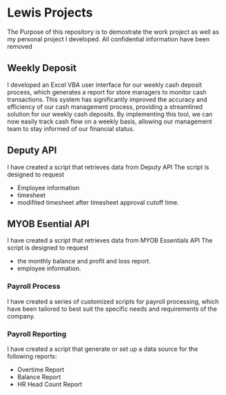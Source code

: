 # Lewis Projects
The Purpose of this repository is to demostrate the work project as well as my personal project I developed. 
All confidential information have been removed

## Weekly Deposit
I developed an Excel VBA user interface for our weekly cash deposit process, which generates a report for store managers to monitor cash transactions. This system has significantly improved the accuracy and efficiency of our cash management process, providing a streamlined solution for our weekly cash deposits. By implementing this tool, we can now easily track cash flow on a weekly basis, allowing our management team to stay informed of our financial status. 

## Deputy API
I have created a script that retrieves data from Deputy API
The script is designed to request  
- Employee information
- timesheet
- modifited timesheet after timesheet approval cutoff time.

## MYOB Esential API
I have created a script that retrieves data from MYOB Essentials API
The script is designed to request  
- the monthly balance and profit and loss report.
- employee information.

### Payroll Process
I have created a series of customized scripts for payroll processing, which have been tailored to best suit the specific needs and requirements of the company.

### Payroll Reporting
I have created a script that generate or set up a data source for the following reports:
- Overtime Report
- Balance Report
- HR Head Count Report 

